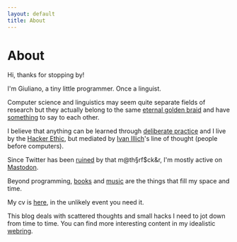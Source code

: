 ```yaml
---
layout: default
title: About
---
```

# About

Hi, thanks for stopping by!

I'm Giuliano, a tiny little programmer. Once a linguist. 

Computer science and linguistics may seem quite separate fields of research but they actually belong to the same [eternal golden braid](https://en.wikipedia.org/wiki/G%C3%B6del,_Escher,_Bach) and have [something](https://link.springer.com/article/10.1007/BF01007763) to say to each other.

I believe that anything can be learned through [deliberate practice](https://en.wikipedia.org/wiki/Practice_(learning_method)#Deliberate_practice) and
I live by the [Hacker Ethic](https://en.wikipedia.org/wiki/Hacker_ethic), but mediated by [Ivan Illich](http://www.davidtinapple.com/illich/)'s line of thought (people before computers).

Since Twitter has been [ruined](https://www.theverge.com/c/23972308/twitter-x-death-tweets-history-elon-musk) by that m@th§rf$ck&r, I'm mostly active on [Mastodon](https://hachyderm.io/web/@giulianopz).

Beyond programming, [books](https://www.goodreads.com/user/show/168807725-giuliano-panzironi) and [music](https://www.youtube.com/playlist?list=PLZ5XiIuJMh_mMQ0Wtqh3JfIvU0-n0JLaH) are the things that fill my space and time.

My cv is [here](https://giulianopz.github.io/cv/), in the unlikely event you need it.

This blog deals with scattered thoughts and small hacks I need to jot down from time to time. You can find more interesting content in my idealistic [webring](./favorites.html).
